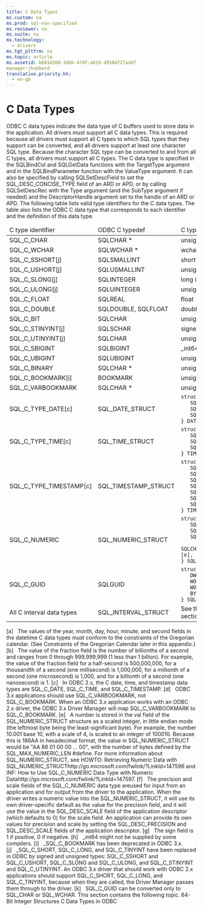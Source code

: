 ```yaml
---
title: C Data Types
ms.custom: na
ms.prod: sql-non-specified
ms.reviewer: na
ms.suite: na
ms.technology: 
  - drivers
ms.tgt_pltfrm: na
ms.topic: article
ms.assetid: b681d260-3dbb-47df-a616-4910d727add7
manager:jhubbard
translation.priority.ht: 
  - en-gb
---
```

# C Data Types
<?xml version="1.0" encoding="utf-8"?>
<developerReferenceWithoutSyntaxDocument xmlns="http://ddue.schemas.microsoft.com/authoring/2003/5" xmlns:xlink="http://www.w3.org/1999/xlink" xmlns:xsi="http://www.w3.org/2001/XMLSchema-instance" xsi:schemaLocation="http://ddue.schemas.microsoft.com/authoring/2003/5 http://dduestorage.blob.core.windows.net/ddueschema/developer.xsd">
  <introduction>
    <para>ODBC C data types indicate the data type of C buffers used to store data in the application.</para>
    <para>All drivers must support all C data types. This is required because all drivers must support all C types to which SQL types that they support can be converted, and all drivers support at least one character SQL type. Because the character SQL type can be converted to and from all C types, all drivers must support all C types.</para>
    <para>The C data type is specified in the <legacyBold>SQLBindCol </legacyBold>and <legacyBold>SQLGetData</legacyBold> functions with the <legacyItalic>TargetType</legacyItalic> argument and in the <legacyBold>SQLBindParameter</legacyBold> function with the <legacyItalic>ValueType</legacyItalic> argument. It can also be specified by calling <legacyBold>SQLSetDescField</legacyBold> to set the SQL_DESC_CONCISE_TYPE field of an ARD or APD, or by calling <legacyBold>SQLSetDescRec</legacyBold> with the <legacyItalic>Type</legacyItalic> argument (and the <legacyItalic>SubType</legacyItalic> argument if needed) and the <legacyItalic>DescriptorHandle</legacyItalic> argument set to the handle of an ARD or APD.</para>
    <para>The following table lists valid type identifiers for the C data types. The table also lists the ODBC C data type that corresponds to each identifier and the definition of this data type.</para>
    <table xmlns:caps="http://schemas.microsoft.com/build/caps/2013/11">
      <thead>
        <tr>
          <TD>
            <para>C type identifier</para>
          </TD>
          <TD>
            <para>ODBC C typedef</para>
          </TD>
          <TD>
            <para>C type</para>
          </TD>
        </tr>
      </thead>
      <tbody>
        <tr>
          <TD>
            <para>SQL_C_CHAR</para>
          </TD>
          <TD>
            <para>SQLCHAR *</para>
          </TD>
          <TD>
            <para>unsigned char *</para>
          </TD>
        </tr>
        <tr>
          <TD>
            <para>SQL_C_WCHAR</para>
          </TD>
          <TD>
            <para>SQLWCHAR *</para>
          </TD>
          <TD>
            <para>wchar_t *</para>
          </TD>
        </tr>
        <tr>
          <TD>
            <para>SQL_C_SSHORT[j]</para>
          </TD>
          <TD>
            <para>SQLSMALLINT</para>
          </TD>
          <TD>
            <para>short int</para>
          </TD>
        </tr>
        <tr>
          <TD>
            <para>SQL_C_USHORT[j]</para>
          </TD>
          <TD>
            <para>SQLUSMALLINT</para>
          </TD>
          <TD>
            <para>unsigned short int</para>
          </TD>
        </tr>
        <tr>
          <TD>
            <para>SQL_C_SLONG[j]</para>
          </TD>
          <TD>
            <para>SQLINTEGER</para>
          </TD>
          <TD>
            <para>long int</para>
          </TD>
        </tr>
        <tr>
          <TD>
            <para>SQL_C_ULONG[j]</para>
          </TD>
          <TD>
            <para>SQLUINTEGER</para>
          </TD>
          <TD>
            <para>unsigned long int</para>
          </TD>
        </tr>
        <tr>
          <TD>
            <para>SQL_C_FLOAT</para>
          </TD>
          <TD>
            <para>SQLREAL</para>
          </TD>
          <TD>
            <para>float</para>
          </TD>
        </tr>
        <tr>
          <TD>
            <para>SQL_C_DOUBLE</para>
          </TD>
          <TD>
            <para>SQLDOUBLE, SQLFLOAT</para>
          </TD>
          <TD>
            <para>double</para>
          </TD>
        </tr>
        <tr>
          <TD>
            <para>SQL_C_BIT</para>
          </TD>
          <TD>
            <para>SQLCHAR</para>
          </TD>
          <TD>
            <para>unsigned char</para>
          </TD>
        </tr>
        <tr>
          <TD>
            <para>SQL_C_STINYINT[j]</para>
          </TD>
          <TD>
            <para>SQLSCHAR</para>
          </TD>
          <TD>
            <para>signed char</para>
          </TD>
        </tr>
        <tr>
          <TD>
            <para>SQL_C_UTINYINT[j]</para>
          </TD>
          <TD>
            <para>SQLCHAR</para>
          </TD>
          <TD>
            <para>unsigned char</para>
          </TD>
        </tr>
        <tr>
          <TD>
            <para>SQL_C_SBIGINT</para>
          </TD>
          <TD>
            <para>SQLBIGINT</para>
          </TD>
          <TD>
            <para>_int64[h]</para>
          </TD>
        </tr>
        <tr>
          <TD>
            <para>SQL_C_UBIGINT</para>
          </TD>
          <TD>
            <para>SQLUBIGINT</para>
          </TD>
          <TD>
            <para>unsigned _int64[h]</para>
          </TD>
        </tr>
        <tr>
          <TD>
            <para>SQL_C_BINARY</para>
          </TD>
          <TD>
            <para>SQLCHAR *</para>
          </TD>
          <TD>
            <para>unsigned char *</para>
          </TD>
        </tr>
        <tr>
          <TD>
            <para>SQL_C_BOOKMARK[i]</para>
          </TD>
          <TD>
            <para>BOOKMARK</para>
          </TD>
          <TD>
            <para>unsigned long int[d]</para>
          </TD>
        </tr>
        <tr>
          <TD>
            <para>SQL_C_VARBOOKMARK</para>
          </TD>
          <TD>
            <para>SQLCHAR *</para>
          </TD>
          <TD>
            <para>unsigned char *</para>
          </TD>
        </tr>
        <tr>
          <TD>
            <para>SQL_C_TYPE_DATE[c]</para>
          </TD>
          <TD>
            <para>SQL_DATE_STRUCT</para>
          </TD>
          <TD>
            <code>struct tagDATE_STRUCT {
   SQLSMALLINT year;
   SQLUSMALLINT month;
   SQLUSMALLINT day;  
} DATE_STRUCT;[a]</code>
          </TD>
        </tr>
        <tr>
          <TD>
            <para>SQL_C_TYPE_TIME[c]</para>
          </TD>
          <TD>
            <para>SQL_TIME_STRUCT</para>
          </TD>
          <TD>
            <code>struct tagTIME_STRUCT {
   SQLUSMALLINT hour;
   SQLUSMALLINT minute;
   SQLUSMALLINT second;
} TIME_STRUCT;[a]</code>
          </TD>
        </tr>
        <tr>
          <TD>
            <para>SQL_C_TYPE_TIMESTAMP[c]</para>
          </TD>
          <TD>
            <para>SQL_TIMESTAMP_STRUCT</para>
          </TD>
          <TD>
            <code>struct tagTIMESTAMP_STRUCT {
   SQLSMALLINT year;
   SQLUSMALLINT month;
   SQLUSMALLINT day;
   SQLUSMALLINT hour;
   SQLUSMALLINT minute;
   SQLUSMALLINT second;
   SQLUINTEGER fraction;[b] 
} TIMESTAMP_STRUCT;[a]</code>
          </TD>
        </tr>
        <tr>
          <TD>
            <para>SQL_C_NUMERIC</para>
          </TD>
          <TD>
            <para>SQL_NUMERIC_STRUCT</para>
          </TD>
          <TD>
            <code>struct tagSQL_NUMERIC_STRUCT {
   SQLCHAR precision;
   SQLSCHAR scale;
   SQLCHAR sign[g];
   SQLCHAR val[SQL_MAX_NUMERIC_LEN];[e], [f] 
} SQL_NUMERIC_STRUCT;</code>
          </TD>
        </tr>
        <tr>
          <TD>
            <para>SQL_C_GUID</para>
          </TD>
          <TD>
            <para>SQLGUID</para>
          </TD>
          <TD>
            <code>struct tagSQLGUID {
   DWORD Data1;
   WORD Data2;
   WORD Data3;
   BYTE Data4[8];
} SQLGUID;[k]</code>
          </TD>
        </tr>
        <tr>
          <TD>
            <para>All C interval data types</para>
          </TD>
          <TD>
            <para>SQL_INTERVAL_STRUCT</para>
          </TD>
          <TD>
            <para>See the <legacyLink xlink:href="52b42b56-50aa-4ce6-8d79-0963c7a71437">C Interval Structure</legacyLink> section, later in this appendix.</para>
          </TD>
        </tr>
      </tbody>
    </table>
    <para>[a]   The values of the year, month, day, hour, minute, and second fields in the datetime C data types must conform to the constraints of the Gregorian calendar. (See <legacyLink xlink:href="70667410-c582-4369-8e06-9d98e21cd2bf">Constraints of the Gregorian Calendar</legacyLink> later in this appendix.)</para>
    <para>[b]   The value of the fraction field is the number of billionths of a second and ranges from 0 through 999,999,999 (1 less than 1 billion). For example, the value of the fraction field for a half-second is 500,000,000, for a thousandth of a second (one millisecond) is 1,000,000, for a millionth of a second (one microsecond) is 1,000, and for a billionth of a second (one nanosecond) is 1.</para>
    <para>[c]   In ODBC 2.<legacyItalic>x</legacyItalic>, the C date, time, and timestamp data types are SQL_C_DATE, SQL_C_TIME, and SQL_C_TIMESTAMP.</para>
    <para>[d]   ODBC 3<legacyItalic>.x</legacyItalic> applications should use SQL_C_VARBOOKMARK, not SQL_C_BOOKMARK. When an ODBC 3<legacyItalic>.x</legacyItalic> application works with an ODBC 2.<legacyItalic>x</legacyItalic> driver, the ODBC 3<legacyItalic>.x</legacyItalic> Driver Manager will map SQL_C_VARBOOKMARK to SQL_C_BOOKMARK.</para>
    <para>[e]   A number is stored in the <legacyItalic>val</legacyItalic> field of the SQL_NUMERIC_STRUCT structure as a scaled integer, in little endian mode (the leftmost byte being the least-significant byte). For example, the number 10.001 base 10, with a scale of 4, is scaled to an integer of 100010. Because this is 186AA in hexadecimal format, the value in SQL_NUMERIC_STRUCT would be "AA 86 01 00 00 ... 00", with the number of bytes defined by the SQL_MAX_NUMERIC_LEN <legacyBold>#define</legacyBold>.</para>
    <para>For more information about <languageKeyword>SQL_NUMERIC_STRUCT</languageKeyword>, see <externalLink><linkText>HOWTO: Retrieving Numeric Data with SQL_NUMERIC_STRUCT</linkText><linkUri>http://go.microsoft.com/fwlink/?LinkId=147596</linkUri></externalLink> and <externalLink><linkText>INF: How to Use SQL_C_NUMERIC Data Type with Numeric Data</linkText><linkUri>http://go.microsoft.com/fwlink/?LinkId=147597</linkUri></externalLink>.</para>
    <para>[f]   The precision and scale fields of the SQL_C_NUMERIC data type areused for input from an application and for output from the driver to the application. When the driver writes a numeric value into the SQL_NUMERIC_STRUCT, it will use its own driver-specific default as the value for the <legacyItalic>precision</legacyItalic> field, and it will use the value in the SQL_DESC_SCALE field of the application descriptor (which defaults to 0) for the <legacyItalic>scale</legacyItalic> field. An application can provide its own values for precision and scale by setting the SQL_DESC_PRECISION and SQL_DESC_SCALE fields of the application descriptor.</para>
    <para>[g]   The sign field is 1 if positive, 0 if negative.</para>
    <para>[h]   _int64 might not be supplied by some compilers.</para>
    <para>[i]   _SQL_C_BOOKMARK has been deprecated in ODBC 3<legacyItalic>.x</legacyItalic>.</para>
    <para>[j]   _SQL_C_SHORT, SQL_C_LONG, and SQL_C_TINYINT have been replaced in ODBC by signed and unsigned types: SQL_C_SSHORT and SQL_C_USHORT, SQL_C_SLONG and SQL_C_ULONG, and SQL_C_STINYINT and SQL_C_UTINYINT. An ODBC 3<legacyItalic>.x</legacyItalic> driver that should work with ODBC 2.<legacyItalic>x</legacyItalic> applications should support SQL_C_SHORT, SQL_C_LONG, and SQL_C_TINYINT, because when they are called, the Driver Manager passes them through to the driver.</para>
    <para>[k]   SQL_C_GUID can be converted only to SQL_CHAR or SQL_WCHAR.</para>
    <para>This section contains the following topic. </para>
    <list class="bullet">
      <listItem>
        <para>
          <legacyLink xlink:href="ac80c798-d9b2-4430-85ed-bd2461db0ac7">64-Bit Integer Structures</legacyLink>
        </para>
      </listItem>
    </list>
  </introduction>
  <relatedTopics>
<link xlink:href="c91bef31-3794-4736-966a-d50997b2233c">C Data Types in ODBC</link>
</relatedTopics>
</developerReferenceWithoutSyntaxDocument>